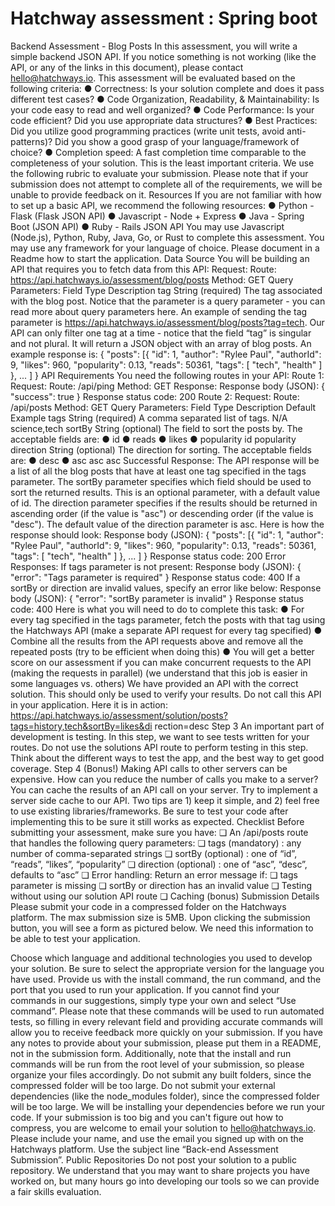 # Hatchway assessment : Spring boot

Backend Assessment - Blog Posts In this assessment, you will write a simple backend JSON API. If you notice something is not working (like the API, or any of the links in this document), please contact hello@hatchways.io. This assessment will be evaluated based on the following criteria: ● Correctness: Is your solution complete and does it pass different test cases? ● Code Organization, Readability, & Maintainability: Is your code easy to read and well organized? ● Code Performance: Is your code efficient? Did you use appropriate data structures? ● Best Practices: Did you utilize good programming practices (write unit tests, avoid anti-patterns)? Did you show a good grasp of your language/framework of choice? ● Completion speed: A fast completion time comparable to the completeness of your solution. This is the least important criteria. We use the following rubric to evaluate your submission. Please note that if your submission does not attempt to complete all of the requirements, we will be unable to provide feedback on it. Resources If you are not familiar with how to set up a basic API, we recommend the following resources: ● Python - Flask (Flask JSON API) ● Javascript - Node + Express ● Java - Spring Boot (JSON API) ● Ruby - Rails JSON API You may use Javascript (Node.js), Python, Ruby, Java, Go, or Rust to complete this assessment. You may use any framework for your language of choice. Please document in a Readme how to start the application. Data Source You will be building an API that requires you to fetch data from this API: Request: Route: https://api.hatchways.io/assessment/blog/posts Method: GET Query Parameters: Field Type Description tag String (required) The tag associated with the blog post. Notice that the parameter is a query parameter - you can read more about query parameters here. An example of sending the tag parameter is https://api.hatchways.io/assessment/blog/posts?tag=tech. Our API can only filter one tag at a time - notice that the field “tag” is singular and not plural. It will return a JSON object with an array of blog posts. An example response is: { "posts": [{ "id": 1, "author": "Rylee Paul", "authorId": 9, "likes": 960, "popularity": 0.13, "reads": 50361, "tags": [ "tech", "health" ] }, ... ] } API Requirements You need the following routes in your API: Route 1: Request: Route: /api/ping Method: GET Response: Response body (JSON): { "success": true } Response status code: 200 Route 2: Request: Route: /api/posts Method: GET Query Parameters: Field Type Description Default Example tags String (required) A comma separated list of tags. N/A science,tech sortBy String (optional) The field to sort the posts by. The acceptable fields are: ● id ● reads ● likes ● popularity id popularity direction String (optional) The direction for sorting. The acceptable fields are: ● desc ● asc asc asc Successful Response: The API response will be a list of all the blog posts that have at least one tag specified in the tags parameter. The sortBy parameter specifies which field should be used to sort the returned results. This is an optional parameter, with a default value of id. The direction parameter specifies if the results should be returned in ascending order (if the value is "asc") or descending order (if the value is "desc"). The default value of the direction parameter is asc. Here is how the response should look: Response body (JSON): { "posts": [{ "id": 1, "author": "Rylee Paul", "authorId": 9, "likes": 960, "popularity": 0.13, "reads": 50361, "tags": [ "tech", "health" ] }, ... ] } Response status code: 200 Error Responses: If tags parameter is not present: Response body (JSON): { "error": "Tags parameter is required" } Response status code: 400 If a sortBy or direction are invalid values, specify an error like below: Response body (JSON): { "error": "sortBy parameter is invalid" } Response status code: 400 Here is what you will need to do to complete this task: ● For every tag specified in the tags parameter, fetch the posts with that tag using the Hatchways API (make a separate API request for every tag specified) ● Combine all the results from the API requests above and remove all the repeated posts (try to be efficient when doing this) ● You will get a better score on our assessment if you can make concurrent requests to the API (making the requests in parallel) (we understand that this job is easier in some languages vs. others) We have provided an API with the correct solution. This should only be used to verify your results. Do not call this API in your application. Here it is in action: https://api.hatchways.io/assessment/solution/posts?tags=history,tech&sortBy=likes&di rection=desc Step 3 An important part of development is testing. In this step, we want to see tests written for your routes. Do not use the solutions API route to perform testing in this step. Think about the different ways to test the app, and the best way to get good coverage. Step 4 (Bonus!) Making API calls to other servers can be expensive. How can you reduce the number of calls you make to a server? You can cache the results of an API call on your server. Try to implement a server side cache to our API. Two tips are 1) keep it simple, and 2) feel free to use existing libraries/frameworks. Be sure to test your code after implementing this to be sure it still works as expected. Checklist Before submitting your assessment, make sure you have: ❏ An /api/posts route that handles the following query parameters: ❏ tags (mandatory) : any number of comma-separated strings ❏ sortBy (optional) : one of “id”, “reads”, “likes”, “popularity” ❏ direction (optional) : one of “asc”, “desc”, defaults to “asc” ❏ Error handling: Return an error message if: ❏ tags parameter is missing ❏ sortBy or direction has an invalid value ❏ Testing without using our solution API route ❏ Caching (bonus) Submission Details Please submit your code in a compressed folder on the Hatchways platform. The max submission size is 5MB. Upon clicking the submission button, you will see a form as pictured below. We need this information to be able to test your application.

Choose which language and additional technologies you used to develop your solution. Be sure to select the appropriate version for the language you have used.
Provide us with the install command, the run command, and the port that you used to run your application.
If you cannot find your commands in our suggestions, simply type your own and select “Use command”. Please note that these commands will be used to run automated tests, so filling in every relevant field and providing accurate commands will allow you to receive feedback more quickly on your submission. If you have any notes to provide about your submission, please put them in a README, not in the submission form. Additionally, note that the install and run commands will be run from the root level of your submission, so please organize your files accordingly. Do not submit any built folders, since the compressed folder will be too large. Do not submit your external dependencies (like the node_modules folder), since the compressed folder will be too large. We will be installing your dependencies before we run your code. If your submission is too big and you can't figure out how to compress, you are welcome to email your solution to hello@hatchways.io. Please include your name, and use the email you signed up with on the Hatchways platform. Use the subject line “Back-end Assessment Submission”. Public Repositories Do not post your solution to a public repository. We understand that you may want to share projects you have worked on, but many hours go into developing our tools so we can provide a fair skills evaluation.
